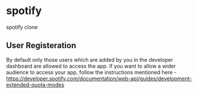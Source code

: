 # spotify
spotify clone

## User Registeration
By default only those users which are added by you in the developer dashboard are allowed to access the app. If you want to allow a wider audience to access your app, follow the instructions mentioned here - https://developer.spotify.com/documentation/web-api/guides/development-extended-quota-modes
